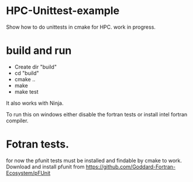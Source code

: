 # HPC-Unittest-example
Show how to do unittests in cmake for HPC. work in progress.

# build and run
- Create dir "build"
- cd "build"
- cmake ..
- make
- make test

It also works with Ninja.

To run this on windows either disable the fortran tests or install intel fortran compiler.

# Fotran tests.
for now the pfunit tests must be installed and findable by cmake to work.
Download and install pfunit from https://github.com/Goddard-Fortran-Ecosystem/pFUnit


